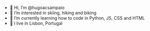 - 👋 Hi, I’m @hugoacsampaio
- 👀 I’m interested in skiing, hiking and biking
- 🌱 I’m currently learning how to code in Python, JS, CSS and HTML
- 🏡 I live in Lisbon, Portugal
<!---
hugoacsampaio/hugoacsampaio is a ✨ special ✨ repository because its `README.md` (this file) appears on your GitHub profile.
You can click the Preview link to take a look at your changes.
--->
